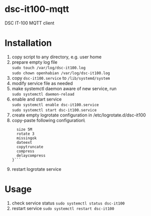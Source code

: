 # dsc-it100-mqtt
DSC IT-100 MQTT client 

# Installation
1. copy script to any directory, e.g. user home
1. prepare empty log file\
   `sudo touch /var/log/dsc-it100.log`\
   `sudo chown openhabian /var/log/dsc-it100.log`
1. copy `dsc-it100.service` to `/lib/systemd/system`
1. modify service file as needed
1. make systemctl daemon aware of new service, run\
   `sudo systemctl daemon-reload`
1. enable and start service\
    `sudo systemctl enable dsc-it100.service`\
    `sudo systemctl start dsc-it100.service`
1. create empty logrotate configuration in /etc/logrotate.d/dsc-it100
1. copy-paste following configuration\
    ```/var/log/dsc-it100.log {
      size 5M
      rotate 3
      missingok
      dateext
      copytruncate
      compress
      delaycompress
    }```
 1. restart logrotate service

# Usage
1. check service status
   `sudo systemctl status dsc-it100`
1. restart service
   `sudo systemctl restart dsc-it100`
